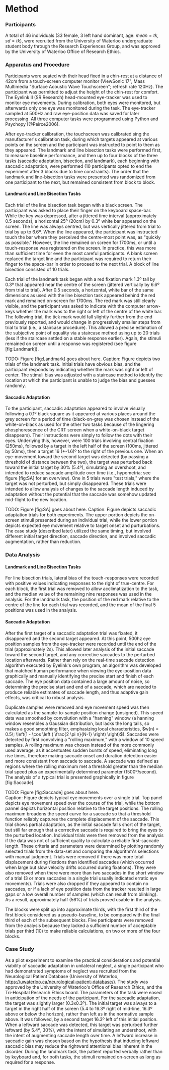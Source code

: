 Method
======

### Participants

A total of 46 individuals (33 female, 3 left hand dominant, age:
$mean=tk$, $sd=tk$), were recruited from the University of
Waterloo undergraduate student body through the Research
Experiences Group, and was approved by the University of Waterloo
Office of Research Ethics.

### Apparatus and Procedure

Participants were seated with their head fixed in a chin-rest at a
distance of 42cm from a touch-screen computer monitor (ViewSonic
17", Mass Multimedia "Surface Acoustic Wave Touchscreen"; refresh
rate 120Hz).  The participant was permitted to adjust the height
of the chin-rest for comfort. The Eyelink II (SR Research)
head-mounted eye-tracker was used to monitor eye movements. During
calibration, both eyes were monitored, but afterwards only one eye
was monitored during the task. The eye-tracker sampled at 500Hz
and raw eye-position data was saved for later processing.  All
three computer tasks were programmed using Python and Psychopy
[@Peirce2006].

After eye-tracker calibration, the touchscreen was calibrated sing
the manufacturer's calibration task, during which targets appeared
at various points on the screen and the participant was instructed
to point to them as they appeared. The landmark and line bisection
tasks were performed first, to measure baseline performance, and
then up to four blocks of the three tasks (saccadic adaptation,
bisection, and landmark), each beginning with saccadic adaptation,
were performed (10 participants opted to end the experiment after
3 blocks due to time constraints). The order that the landmark and
line-bisection tasks were presented was randomized from one
participant to the next, but remained consistent from block to
block.


#### Landmark and Line Bisection Tasks

Each trial of the line bisection task began with a black screen.
The participant was asked to place their finger on the keyboard
space-bar. While the key was depressed, after a jittered time
interval (approximately 0.5 seconds), a horizontal 25º
(20cm) by 0.3º white bar appeared on the screen. The line
was always centred, but was vertically jittered from trial to
trial by up to 6.6º. When the line appeared, the
participant was instructed touch the bar where they perceived the
centre-most point was, as "quickly as possible." However, the line
remained on screen for 1700ms, or until a touch-response was
registered on the screen. In practice, this was more than
sufficient time for even the most careful participants. A blank
screen replaced the target line and the participant was required
to return their finger to the space-bar in order to proceed to the
next trial. A block of line bisection consisted of 10 trials.

Each trial of the landmark task began with a red fixation mark
1.3º tall by 0.3º that appeared near the centre of
the screen (jittered vertically by 6.6º from trial to
trial).  After 0.5 seconds, a horizontal, white bar of the same
dimensions as used with the line bisection task appeared behind
the red mark and remained on-screen for 1700ms. The red mark was
still clearly visible, and the participant was asked to indicate
with the computer arrow-keys whether the mark was to the right or
left of the centre of the white bar. The following trial, the tick
mark would fall slightly further from the end previously reported,
and would change in progressively smaller steps from trial to
trial (i.e., a staircase procedure).  This allowed a precise
estimation of the subjective point of equality via a staircase
method using up to 20 trials (less if the staircase settled on a
stable response earlier).  Again, the stimuli remained on screen
until a response was registered (see figure [fig:Landmark]).

TODO: Figure [fig:Landmark] goes about here. Caption: Figure
depicts two trials of the landmark task. Initial trials have
obvious bias, and the participant responds by indicating whether
the mark was right or left of center. The stimuli bias was
adjusted with a staircase method to identify the location at which
the participant is unable to judge the bias and guesses randomly.


#### Saccadic Adaptation

To the participant, saccadic adaptation appeared to involve
visually following a 0.1º black square as it appeared at various
places around the grey screen for a period of time (black-on-grey
was chosen instead of the white-on-black as used for the other two
tasks because of the lingering phosphorescence of the CRT screen
when a white-on-black target disappears). Their instructions were
simply to follow the dots with their eyes.  Underlying this,
however, were 100 trials involving central fixation (250ms),
followed by a target in the left half of the screen (100ms,
jittered by 50ms), then a target 16 (+-1.6)º to the right of the
previous one. When an eye-movement toward the second target was
detected (by passing a threshold of distance between the two), the
target was perturbed back toward the initial target by 30% (5.4º),
simulating an overshoot, and intended to reduce saccade amplitude
over time (i.e., hypometria; see figure [fig:SA] for an overview).
One in 5 trials were "test trials," where the target was not
perturbed, but simply disappeared. These trials were intended to
allow analysis of changes to the saccade length induced by
adaptation without the potential that the saccade was somehow
updated mid-flight to the new location.

TODO: Figure [fig:SA] goes about here.  Caption: Figure depicts
saccadic adaptation trials for both experiments. The upper portion
depicts the on-screen stimuli presented during an individual
trial, while the lower portion depicts expected eye movement
relative to target onset and purturbations. The case study
(described later) utilized the same timing, but involved different
initial target direction, saccade direction, and involved saccadic
augmentation, rather than reduction. 

### Data Analysis

#### Landmark and Line Bisection Tasks

For line bisection trials, lateral bias of the touch-responses
were recorded with positive values indicating responses to the
right of true-centre. For each block, the first trial was removed
to allow acclimatization to the task, and the median value of the
remaining nine responses was used in the analysis.  For the
landmark task, the position of the red mark relative to the centre
of the line for each trial was recorded, and the mean of the final
5 positions was used in the analysis.

#### Saccadic Adaptation

After the first target of a saccadic adaptation trial was fixated,
it disappeared and the second target appeared. At this point,
500hz eye position samples from the eye-tracker were recorded
until the end of the trial (approximately 2s). This allowed later
analysis of the initial saccade toward the second target, and any
corrective saccades to the perturbed location afterwards. Rather
than rely on the real-time saccade detection algorithm executed by
Eyelink's own program, an algorithm was developed that matched
human performance when viewing the eye-position data graphically
and manually identifying the precise start and finish of each
saccade.  The eye position data contained a large amount of noise,
so determining the precise start and end of a saccade, which are
needed to produce reliable estimates of saccade length, and thus
adaptive gain effects, was critical to robust analysis.

Duplicate samples were removed and eye movement speed was then
calculated as the sample-to-sample position change (unsigned).
This speed data was smoothed by convolution with a "hanning"
window (a hanning window resembles a Gaussian distribution, but
lacks the long tails, so makes a good smoothing filter,
emphasizing local characteristics, $w(n) = 0.5\; \left(1 - \cos
\left ( \frac{2 \pi n}{N-1} \right) \right)$). Saccades were
detected by first convolving a "rolling maximum," with a window of
10 speed samples.  A rolling maximum was chosen instead of the
more commonly used average, as it accentuates sudden bursts of
speed, eliminating long rise times, therefore making saccade onset
and duration detection easier and more consistant from saccade to
saccade.  A saccade was defined as regions where the rolling
maximum met a threshold greater than the median trial speed plus
an experimentally determined parameter (1500º/second).  The
analysis of a typical trial is presented graphically in figure
[fig:Saccade].

TODO: Figure [fig:Saccade] goes about here.  
Caption: Figure depicts typical eye movements over a single trial.
Top panel depicts eye movement speed over the course of the trial,
while the bottom pannel depicts horizontal position relative to
the target positions. The rolling maximum broadens the speed curve
for a saccade so that a threshold function reliably captures the
complete displacement of the saccade. This trial shows partial
adaptation, as the initial saccade falls short of the target, but
still far enough that a corrective saccade is required to bring
the eyes to the purturbed location. Individual trials were then
removed from the analysis if the data was not of sufficient
quality to calculate a reliable first-saccade length. These
criteria and parameters were determined by plotting randomly
selected trials from the data-set and comparing the algorithm's
selections with manual judgment.  Trials were removed if there was
more total displacement during fixations than identified saccades
(which occurred when large but slow velocity drifts occurred
during fixations). They were also removed when there were more
than two saccades in the short window of a trial (3 or more
saccades in a single trial usually indicated erratic eye
movements).  Trials were also dropped if they appeared to contain
no saccades, or if a lack of eye position data from the tracker
resulted in large gaps or a low overall number of samples (which
can result from blinking). As a result, approximately half (56%)
of trials proved usable in the analysis. 

The blocks were split up into approximate thirds, with the first
third of the first block considered as a pseudo-baseline, to be
compared with the final third of each of the subsequent blocks.
Five participants were removed from the analysis because they
lacked a sufficient number of acceptable trials per third (10) to
make reliable calculations, on two or more of the four blocks.


### Case Study

As a pilot experiment to examine the practical considerations and
potential viability of saccadic adaptation in unilateral neglect,
a single participant who had demonstrated symptoms of neglect was
recruited from the Neurological Patient Database (University of
Waterloo, https://uwaterloo.ca/neurological-patient-database/).
The study was approved by the University of Waterloo's Office of
Research Ethics, and the Tri-Hospital Research Ethics board. The
parameters of the task were eased in anticipation of the needs of
the participant.  For the saccadic adaptation, the target was
slightly larger (0.3x0.3º). The initial target was always to a
target in the right half of the screen (5.4 to 16.3º right of
mid-line, 16.3º above or below the horizon), rather than left as
in the normative sample above. It was followed, by a second target
16.3º left of this initial position.  When a leftward saccade was
detected, this target was perturbed further leftward (by 5.4º,
30%), with the intent of simulating an undershoot, with the intent
of augmenting saccade length over time. A leftward increase in
saccadic gain was chosen based on the hypothesis that inducing
leftward saccadic bias may reduce the rightward attentional bias
inherent in the disorder.  During the landmark task, the patient
reported verbally rather than by keyboard and, for both tasks, the
stimuli remained on-screen as long as required for a response.

